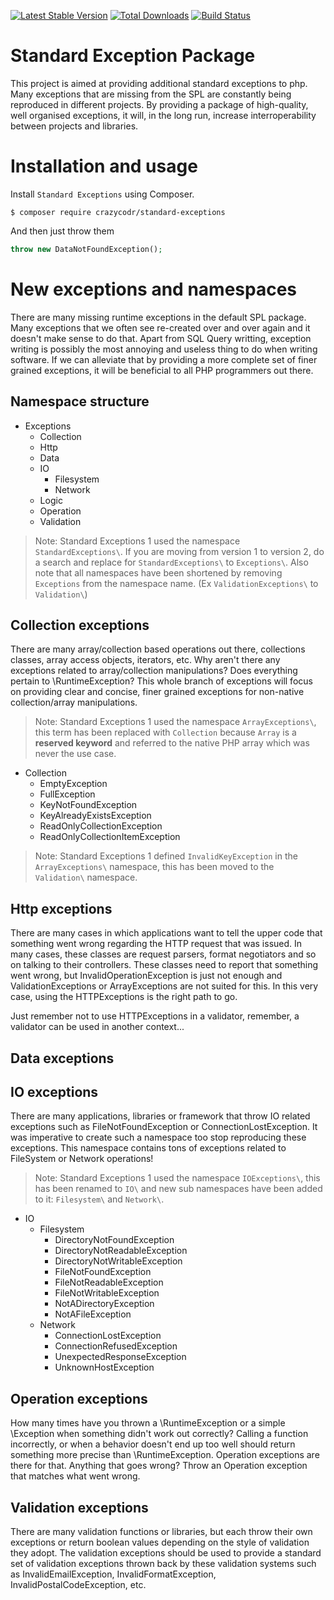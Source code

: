 [![Latest Stable Version](https://poser.pugx.org/crazycodr/standard-exceptions/version.png)](https://packagist.org/packages/crazycodr/standard-exceptions) [![Total Downloads](https://poser.pugx.org/crazycodr/standard-exceptions/downloads.png)](https://packagist.org/packages/crazycodr/standard-exceptions) [![Build Status](https://travis-ci.org/crazycodr/standard-exceptions.png?branch=master)](https://travis-ci.org/crazycodr/standard-exceptions)

Standard Exception Package
==========================
This project is aimed at providing additional standard exceptions to php. Many exceptions that are missing from the SPL are constantly being reproduced in different projects. By providing a package of high-quality, well organised exceptions, it will, in the long run, increase interroperability between projects and libraries.

Installation and usage
======================
Install `Standard Exceptions` using Composer.

```
$ composer require crazycodr/standard-exceptions
```

And then just throw them

```php
throw new DataNotFoundException();
```

New exceptions and namespaces
=============================
There are many missing runtime exceptions in the default SPL package. Many exceptions that we often see re-created over and over again and it doesn't make sense to do that. Apart from SQL Query writting, exception writing is possibly the most annoying and useless thing to do when writing software. If we can alleviate that by providing a more complete set of finer grained exceptions, it will be beneficial to all PHP programmers out there.

Namespace structure
-------------------
- Exceptions
    - Collection
    - Http
    - Data
    - IO
        - Filesystem
        - Network
    - Logic
    - Operation
    - Validation
    
> Note: Standard Exceptions 1 used the namespace `StandardExceptions\`. If you are moving from version 1 to version 2, do a search and replace for `StandardExceptions\` to `Exceptions\`. Also note that all namespaces have been shortened by removing `Exceptions` from the namespace name. (Ex `ValidationExceptions\` to `Validation\`)

Collection exceptions
---------------------
There are many array/collection based operations out there, collections classes, array access objects, iterators, etc. Why aren't there any exceptions related to array/collection manipulations? Does everything pertain to \RuntimeException? This whole branch of exceptions will focus on providing clear and concise, finer grained exceptions for non-native collection/array manipulations.

> Note: Standard Exceptions 1 used the namespace `ArrayExceptions\`, this term has been replaced with `Collection` because `Array` is a **reserved keyword** and referred to the native PHP array which was never the use case.

- Collection
    - EmptyException
    - FullException
    - KeyNotFoundException
    - KeyAlreadyExistsException
    - ReadOnlyCollectionException
    - ReadOnlyCollectionItemException
    
> Note: Standard Exceptions 1 defined `InvalidKeyException` in the `ArrayExceptions\` namespace, this has been moved to the `Validation\` namespace.

Http exceptions
---------------
There are many cases in which applications want to tell the upper code that something went wrong regarding the HTTP request that was issued. In many cases, these classes are request parsers, format negotiators and so on talking to their controllers. These classes need to report that something went wrong, but InvalidOperationException is just not enough and ValidationExceptions or ArrayExceptions are not suited for this. In this very case, using the HTTPExceptions is the right path to go.

Just remember not to use HTTPExceptions in a validator, remember, a validator can be used in another context...

Data exceptions
--------------

IO exceptions
-------------
There are many applications, libraries or framework that throw IO related exceptions such as FileNotFoundException or ConnectionLostException. It was imperative to create such a namespace too stop reproducing these exceptions. This namespace contains tons of exceptions related to FileSystem or Network operations!
    
> Note: Standard Exceptions 1 used the namespace `IOExceptions\`, this has been renamed to `IO\` and new sub namespaces have been added to it: `Filesystem\` and `Network\`.

- IO
    - Filesystem
        - DirectoryNotFoundException
        - DirectoryNotReadableException
        - DirectoryNotWritableException
        - FileNotFoundException
        - FileNotReadableException
        - FileNotWritableException
        - NotADirectoryException
        - NotAFileException
    - Network
        - ConnectionLostException
        - ConnectionRefusedException
        - UnexpectedResponseException
        - UnknownHostException

Operation exceptions
--------------------
How many times have you thrown a \RuntimeException or a simple \Exception when something didn't work out correctly? Calling a function incorrectly, or when a behavior doesn't end up too well should return something more precise than \RuntimeException. Operation exceptions are there for that. Anything that goes wrong? Throw an Operation exception that matches what went wrong.

Validation exceptions
---------------------
There are many validation functions or libraries, but each throw their own exceptions or return boolean values depending on the style of validation they adopt. The validation exceptions should be used to provide a standard set of validation exceptions thrown back by these validation systems such as InvalidEmailException, InvalidFormatException, InvalidPostalCodeException, etc.